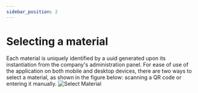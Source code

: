 ```yaml
---
sidebar_position: 2
---
```


# Selecting a material

Each material is uniquely identified by a uuid generated upon its instantiation from the company's administration panel. For ease of use of the application on both mobile and desktop devices, there are two ways to select a material, as shown in the figure below: scanning a QR code or entering it manually.
![Select Material](/img/docs/select-client.png)
